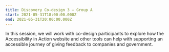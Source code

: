 ```yaml
---
title: Discovery Co-design 3 – Group A
start: 2021-05-31T18:00:00.000Z
end: 2021-05-31T20:00:00.000Z
---
```

In this session, we will work with co-design participants to explore how the Accessibility in Action website and other tools can help with supporting an accessible journey of giving feedback to companies and government.

